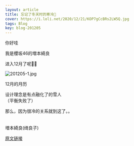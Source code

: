 ```yaml
---
layout: article
title: 忘记了冬天时的寒冷🥶
cover: https://i.loli.net/2020/12/21/KOP7gCcBRs2LW5Q.jpg
tags: Blog
key: blog-201205
---
```

你好哇

我是櫻坂46的増本綺良

进入12月了呢🤶🏻
<!--more-->

![201205-1.jpg](https://i.loli.net/2020/12/21/KOP7gCcBRs2LW5Q.jpg)

12月的月历

设计理念是有点融化了的雪人<br/>
（平衡失败了）

那么，因为很冷的关系就到这了。。
<br/><br/><br/>
増本綺良(绮良子)

[原文链接](https://sakurazaka46.com/s/s46/diary/detail/36794?cd=blog)